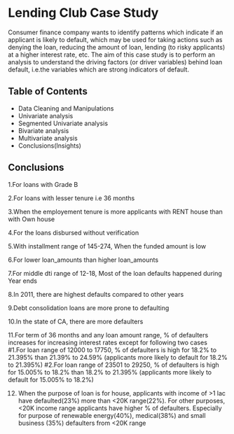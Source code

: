 # Lending Club Case Study
Consumer finance company wants to identify patterns which indicate if an applicant is likely to default, which may be used for taking actions 
such as denying the loan, reducing the amount of loan, lending (to risky applicants) at a higher interest rate, etc.
The aim of this case study is to perform an analysis to understand the driving factors (or driver variables)
behind loan default, i.e.the variables which are strong indicators of default. 


## Table of Contents

* Data Cleaning and Manipulations
* Univariate analysis 
* Segmented Univariate analysis
* Bivariate analysis
* Multivariate analysis 
* Conclusions(Insights)


## Conclusions
1.For loans with Grade B

2.For loans with lesser tenure i.e 36 months

3.When the employement tenure is more applicants with RENT house than with Own house

4.For the loans disbursed without verification

5.With installment range of 145-274, When the funded amount is low

6.For lower loan_amounts than higher loan_amounts

7.For middle dti range of 12-18,  Most of the loan defaults happened during Year ends

8.In 2011, there are highest defaults compared to other years

9.Debt consolidation loans are more prone to defaulting

10.In the state of CA, there are more defaulters

11.For term of 36 months and any loan amount range, % of defaulters increases for increasing interest rates except for following two cases  
  #1.For loan range of 12000 to 17750, % of defaulters is high for 18.2% to 21.395% than 21.39% to 24.59% (applicants more likely to default for 18.2% to 21.395%)
  #2.For loan range of 23501 to 29250, % of defaulters is high for 15.005% to 18.2% than 18.2% to 21.395% (applicants more likely to default for 15.005% to 18.2%)
  
12. When the purpose of loan is for house, applicants with income of >1 lac have defaulted(23%) more than <20K range(22%). For other purposes, <20K income range applicants have higher % of defaulters. Especially for purpose of renewable energy(40%), medical(38%) and small business (35%) defaulters from <20K range 

  


